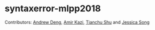 # syntaxerror-mlpp2018

Contributors: [Andrew Deng](https://www.github.com/CAPPAndrew), [Amir Kazi](https://github.com/amirkazi), [Tianchu Shu](github.com/tianchu-shu) and [Jessica Song](github.com/belovedsong)
